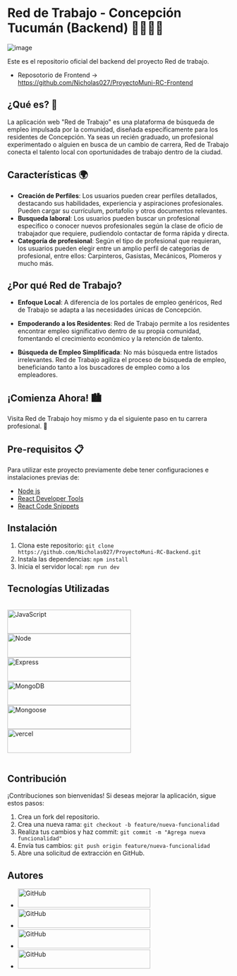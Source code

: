 # Red de Trabajo - Concepción Tucumán (Backend) 👷‍♂️👷‍♀️
![image](https://github.com/Nicholas027/ProyectoMuni-RC-Frontend/assets/95541436/34817533-3937-494a-bf9d-4a6f8363211d)

Este es el repositorio oficial del backend del proyecto Red de trabajo.
- Reposotorio de Frontend -> https://github.com/Nicholas027/ProyectoMuni-RC-Frontend

## ¿Qué es? 🤔

La aplicación web "Red de Trabajo" es una plataforma de búsqueda de empleo impulsada por la comunidad, diseñada específicamente para los residentes de Concepción. Ya seas un recién graduado, un profesional experimentado o alguien en busca de un cambio de carrera, Red de Trabajo conecta el talento local con oportunidades de trabajo dentro de la ciudad.

## Características 🌍

- **Creación de Perfiles**: Los usuarios pueden crear perfiles detallados, destacando sus habilidades, experiencia y aspiraciones profesionales. Pueden cargar su currículum, portafolio y otros documentos relevantes.
- **Busqueda laboral**: Los usuarios pueden buscar un profesional especifico o conocer nuevos profesionales según la clase de oficio de trabajador que requiere, pudiendolo contactar de forma rápida y directa.
- **Categoría de profesional**: Según el tipo de profesional que requieran, los usuarios pueden elegir entre un amplio perfil de categorias de profesional, entre ellos: Carpinteros, Gasistas, Mecánicos, Plomeros y mucho más.
                      
## ¿Por qué Red de Trabajo? 

- **Enfoque Local**: A diferencia de los portales de empleo genéricos, Red de Trabajo se adapta a las necesidades únicas de Concepción.

- **Empoderando a los Residentes**: Red de Trabajo permite a los residentes encontrar empleo significativo dentro de su propia comunidad, fomentando el crecimiento económico y la retención de talento.

- **Búsqueda de Empleo Simplificada**: No más búsqueda entre listados irrelevantes. Red de Trabajo agiliza el proceso de búsqueda de empleo, beneficiando tanto a los buscadores de empleo como a los empleadores.

## ¡Comienza Ahora! 🏙

Visita Red de Trabajo hoy mismo y da el siguiente paso en tu carrera profesional. 🚀

## Pre-requisitos 📋

Para utilizar este proyecto previamente debe tener configuraciones e instalaciones previas de:

- [Node js](https://nodejs.org/es)
- [React Developer Tools]( https://chrome.google.com/webstore/detail/react-developer-tools/fmkadmapgofadopljbjfkapdkoienihi?hl=es)
- [React Code Snippets](https://marketplace.visualstudio.com/items?itemName=xabikos.ReactSnippets)

## Instalación

1. Clona este repositorio: `git clone https://github.com/Nicholas027/ProyectoMuni-RC-Backend.git`
2. Instala las dependencias: `npm install`
3. Inicia el servidor local: `npm run dev`

## Tecnologías Utilizadas

<br/>
<div>
      <img src="https://img.shields.io/badge/JavaScript-323330?style=for-the-badge&logo=javascript&logoColor=F7DF1E" alt="JavaScript" width="280" height="54">
  <br/>
      <img src="https://img.shields.io/badge/Node%20JS-339933?style=for-the-badge&logo=nodedotjs&logoColor=white" alt="Node" width="280" height="54">
  <br/>
      <img src="https://img.shields.io/badge/Express%20JS-000000?style=for-the-badge&logo=express&logoColor=white" alt="Express" width="280" height="54">
    <br/>  
      <img src="https://img.shields.io/badge/MongoDB-47A248?style=for-the-badge&logo=mongodb&logoColor=white" alt="MongoDB" width="280" height="54">
     <br/> 
      <img src="https://img.shields.io/badge/mongoose-880000?style=for-the-badge&logo=mongoose&logoColor=white" alt="Mongoose" width="280" height="54">
   <br/>   
      <img src="https://img.shields.io/badge/Vercel-000000?style=for-the-badge&logo=vercel&logoColor=white" alt="vercel" width="280" height="54">
</div>
<br/>

## Contribución

¡Contribuciones son bienvenidas! Si deseas mejorar la aplicación, sigue estos pasos:

1. Crea un fork del repositorio.
2. Crea una nueva rama: `git checkout -b feature/nueva-funcionalidad`
3. Realiza tus cambios y haz commit: `git commit -m "Agrega nueva funcionalidad"`
4. Envía tus cambios: `git push origin feature/nueva-funcionalidad`
5. Abre una solicitud de extracción en GitHub.

## Autores

<ul>
  <li>
    <a href="https://github.com/nicholas027">
      <img src="https://img.shields.io/badge/Nicolas Saavedra-100000?style=for-the-badge&logo=github&logoColor=white" alt="GitHub" width="300" height="43">
    </a>
  </li>
  <li>
    <a href="https://github.com/andressantamarina">
      <img src="https://img.shields.io/badge/Andres Santamarina-100000?style=for-the-badge&logo=github&logoColor=white" alt="GitHub" width="300" height="43">
    </a>
  </li>
  <li>
    <a href="https://github.com/mauroarms">
      <img src="https://img.shields.io/badge/Mauro Nahuel Armas-100000?style=for-the-badge&logo=github&logoColor=white" alt="GitHub" width="300" height="43">
    </a>
  </li>
  <li>
    <a href="https://github.com/alejoh12">
      <img src="https://img.shields.io/badge/Facundo Alejo Herrera-100000?style=for-the-badge&logo=github&logoColor=white" alt="GitHub" width="300" height="43">
    </a>
  </li>
</ul>
